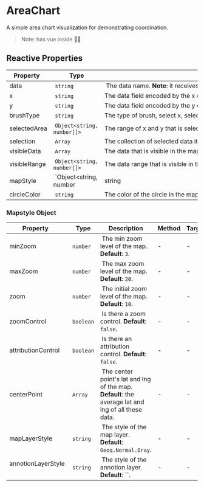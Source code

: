 # AreaChart

A simple area chart visualization for demonstrating coordination.

> Note: has vue inside 🤦‍♀️

## Reactive Properties

| Property  | Type | Description | Method | Target |
| -------------- | -------------- | --------------------------------------- | ------ | ------ |
| data  | `string` |  The data name. **Note**: it receives data value array in visualization implementation. | set | data |
| x | `string` | The data field encoded by the x channel. **Default**: the first quantitative attribute's name of the data. | encode | x |
| y | `string` | The data field encoded by the y channel. **Default**: The second quantitative attribute's name of the data. | encode | y |
| brushType | `string` | The type of brush, select x, select y or select area. **Default**: `xy`. | encode | type |
| selectedArea | `Object<string, number[]>` | The range of x and y that is selected. **Default**: `{}`. | select | ranges |
| selection | `Array` | The collection of selected data items. **Default**: all items of the data. | select | items |
| visibleData | `Array` | The data that is visible in the map. **Default**: `[]`. | navigate | items |
| visibleRange | `Object<string, number[]>` | The data range that is visible in the map. **Default**: `{}`. | navigate | ranges |
| mapStyle | `Object<string, number | string | boolean | array>` | The data range that is visible in the map. **Default**: `{}`. | - | - |
| circleColor | `string` | The color of the circle in the map. **Default**: `#80B1D3`. | - | - |

### Mapstyle Object
| Property  | Type | Description | Method | Target |
| -------------- | -------------- | --------------------------------------- | ------ | ------ |
| minZoom  | `number` |  The min zoom level of the map. **Default**: `3`. | - | - |
| maxZoom  | `number` |  The max zoom level of the map. **Default**: `20`. | - | - |
| zoom  | `number` |  The initial zoom level of the map. **Default**: `10`. | - | - |
| zoomControl  | `boolean` |  Is there a zoom control. **Default**: `false`. | - | - |
| attributionControl  | `boolean` |  Is there an attribution control. **Default**: `false`. | - | - |
| centerPoint  | `Array` |  The center point's lat and lng of the map. **Default**: the average lat and lng of all these data. | - | - |
| mapLayerStyle  | `string` |  The style of the map layer. **Default**: `Geoq.Normal.Gray`. | - | - |
| annotionLayerStyle  | `string` |  The style of the annotion layer. **Default**: ``. | - | - |